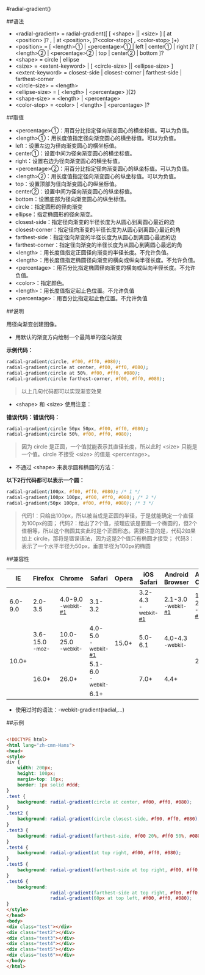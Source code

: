 #radial-gradient()

##语法

- &lt;radial-gradient&gt; = radial-gradient([ [ &lt;shape&gt; || &lt;size&gt; ] [ at &lt;position&gt; ]? , | at &lt;position&gt;, ]?&lt;color-stop&gt;[ , &lt;color-stop&gt; ]+)
- &lt;position&gt; = [ &lt;length&gt;① | &lt;percentage&gt;① | left | center① | right ]? [ &lt;length&gt;② | &lt;percentage&gt;② | top | center② | bottom ]?
- &lt;shape&gt; = circle | ellipse
- &lt;size&gt; = &lt;extent-keyword&gt; | [ &lt;circle-size&gt; || &lt;ellipse-size&gt; ]
- &lt;extent-keyword&gt; = closest-side | closest-corner | farthest-side | farthest-corner
- &lt;circle-size&gt; = &lt;length&gt;
- &lt;ellipse-size&gt; = [ &lt;length&gt; | &lt;percentage&gt; ]{2}
- &lt;shape-size&gt; = &lt;length&gt; | &lt;percentage&gt;
- &lt;color-stop&gt; = &lt;color&gt; [ &lt;length&gt; | &lt;percentage&gt; ]?


##取值

- &lt;percentage&gt;①：用百分比指定径向渐变圆心的横坐标值。可以为负值。
- &lt;length&gt;①：用长度值指定径向渐变圆心的横坐标值。可以为负值。
- left：设置左边为径向渐变圆心的横坐标值。
- center①：设置中间为径向渐变圆心的横坐标值。
- right：设置右边为径向渐变圆心的横坐标值。
- &lt;percentage&gt;②：用百分比指定径向渐变圆心的纵坐标值。可以为负值。
- &lt;length&gt;②：用长度值指定径向渐变圆心的纵坐标值。可以为负值。
- top：设置顶部为径向渐变圆心的纵坐标值。
- center②：设置中间为径向渐变圆心的纵坐标值。
- bottom：设置底部为径向渐变圆心的纵坐标值。
- circle：指定圆形的径向渐变
- ellipse：指定椭圆形的径向渐变。
- closest-side：指定径向渐变的半径长度为从圆心到离圆心最近的边
- closest-corner：指定径向渐变的半径长度为从圆心到离圆心最近的角
- farthest-side：指定径向渐变的半径长度为从圆心到离圆心最远的边
- farthest-corner：指定径向渐变的半径长度为从圆心到离圆心最远的角
- &lt;length&gt;：用长度值指定正圆径向渐变的半径长度。不允许负值。
- &lt;length&gt;：用长度值指定椭圆径向渐变的横向或纵向半径长度。不允许负值。
- &lt;percentage&gt;：用百分比指定椭圆径向渐变的横向或纵向半径长度。不允许负值。
- &lt;color&gt;：指定颜色。
- &lt;length&gt;：用长度值指定起止色位置。不允许负值
- &lt;percentage&gt;：用百分比指定起止色位置。不允许负值


##说明

用径向渐变创建图像。

- 用默认的渐变方向绘制一个最简单的径向渐变


**示例代码：**

```css
radial-gradient(circle, #f00, #ff0, #080);
radial-gradient(circle at center, #f00, #ff0, #080);
radial-gradient(circle at 50%, #f00, #ff0, #080);
radial-gradient(circle farthest-corner, #f00, #ff0, #080);

```

>以上几句代码都可以实现渐变效果


- &lt;shape&gt; 和 &lt;size&gt; 使用注意：

**错误代码：错误代码：**

```css
radial-gradient(circle 50px 50px, #f00, #ff0, #080);
radial-gradient(circle 50%, #f00, #ff0, #080);
```

>因为 circle 是正圆，一个值就能表示其直径长度，所以此时 &lt;size&gt; 只能是一个值。circle 不接受 &lt;size&gt; 的值是 &lt;percentage&gt;。


- 不通过 &lt;shape&gt; 来表示圆和椭圆的方法：

**以下2行代码都可以表示一个圆：**

```css
radial-gradient(100px, #f00, #ff0, #080); /* 1 */
radial-gradient(100px 100px, #f00, #ff0, #080); /* 2 */
radial-gradient(50px 100px, #f00, #ff0, #080); /* 3 */
```

>代码1：只给出100px，所以被当成是正圆的半径，于是就能确定一个直径为100px的圆；
>代码2：给出了2个值，按理应该是要画一个椭圆的，但2个值相等，所以这个椭圆其实此时是个正圆形态。需要注意的是，代码2如果加上 circle，那将是错误语法，因为这是2个值只有椭圆才接受；
>代码3：表示了一个水平半径为50px，垂直半径为100px的椭圆





##兼容性


<table class="compatible">
<thead>
	<tr>
		<th>IE</th>
		<th>Firefox</th>
		<th>Chrome</th>
		<th>Safari</th>
		<th>Opera</th>
		<th>iOS Safari</th>
		<th>Android Browser</th>
		<th>Android Chrome</th>
	</tr>
</thead>
<tbody>
	<tr>
		<td class="unsupport">6.0-9.0</td>
		<td class="unsupport">2.0-3.5</td>
		<td class="partsupport">4.0-9.0<br><sup class="fix">-webkit-</sup> <sup><a href="#support1">#1</a></sup></td>
		<td class="unsupport">3.1-3.2</td>
		<td class="support" rowspan="4">15.0+</td>
		<td class="partsupport">3.2-4.3<br><sup class="fix">-webkit-</sup> <sup><a href="#support1">#1</a></sup></td>
		<td class="partsupport">2.1-3.0<br><sup class="fix">-webkit-</sup> <sup><a href="#support1">#1</a></sup></td>
		<td class="support">10.0-25.0<br><sup class="fix">-webkit-</sup> <sup><a href="#support1">#1</a></sup></td>
	</tr>
	<tr>
		<td class="support" rowspan="3">10.0+</td>
		<td class="support">3.6-15.0<br><sup class="fix">-moz-</sup></td>
		<td class="support">10.0-25.0<br><sup class="fix">-webkit-</sup></td>
		<td class="partsupport">4.0-5.0<br><sup class="fix">-webkit-</sup> <sup><a href="#support1">#1</a></sup></td>
		<td class="support">5.0-6.1</td>
		<td class="support">4.0-4.3<br><sup class="fix">-webkit-</sup></td>
		<td class="support" rowspan="3">26.0+</td>
	</tr>
	<tr>
		<td class="support" rowspan="2">16.0+</td>
		<td class="support" rowspan="2">26.0+</td>
		<td class="support">5.1-6.0<br><sup class="fix">-webkit-</sup></td>
		<td class="support" rowspan="2">7.0+</td>
		<td class="support" rowspan="2">4.4+</td>
	</tr>
	<tr>
		<td class="support">6.1+</td>
	</tr>
</tbody>
</table>


- 使用过时的语法：-webkit-gradient(radial,…)


##示例

```html

<!DOCTYPE html>
<html lang="zh-cmn-Hans">
<head>
<style>
div {
	width: 200px;
	height: 100px;
	margin-top: 10px;
	border: 1px solid #ddd;
}
.test {
	background: radial-gradient(circle at center, #f00, #ff0, #080);
}
.test2 {
	background: radial-gradient(circle closest-side, #f00, #ff0, #080);
}
.test3 {
	background: radial-gradient(farthest-side, #f00 20%, #ff0 50%, #080 80%);
}
.test4 {
	background: radial-gradient(at top right, #f00, #ff0, #080);
}
.test5 {
	background: radial-gradient(farthest-side at top right, #f00, #ff0, #080);
}
.test6 {
	background:
				radial-gradient(farthest-side at top right, #f00, #ff0, #080, transparent),
				radial-gradient(60px at top left, #f00, #ff0, #080);
}
</style>
</head>
<body>
<div class="test"></div>
<div class="test2"></div>
<div class="test3"></div>
<div class="test4"></div>
<div class="test5"></div>
<div class="test6"></div>
</body>
</html>

```
